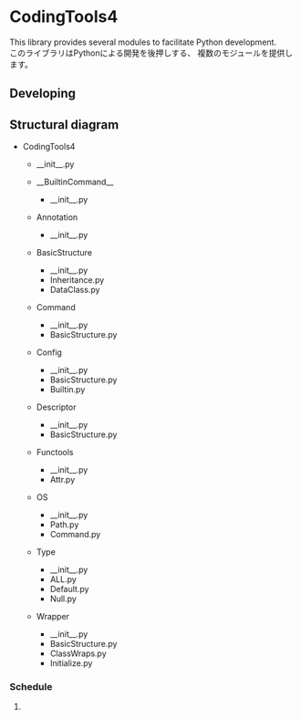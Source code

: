 # CodingTools4

This library provides several modules to facilitate Python development.  
このライブラリはPythonによる開発を後押しする、 複数のモジュールを提供します。  

## Developing

## Structural diagram

- CodingTools4
  
  - \_\_init__.py
  
  - \_\_BuiltinCommand__
    - \_\_init__.py
  
  - Annotation
    - \_\_init__.py
  
  - BasicStructure
    - \_\_init__.py
    - Inheritance.py
    - DataClass.py
  
  - Command
    - \_\_init__.py
    - BasicStructure.py
  
  - Config
    - \_\_init__.py
    - BasicStructure.py
    - Builtin.py
  
  - Descriptor
    - \_\_init__.py
    - BasicStructure.py
  
  - Functools
    - \_\_init__.py
    - Attr.py
  
  - OS
    - \_\_init__.py
    - Path.py
    - Command.py
  
  - Type
    - \_\_init__.py
    - ALL.py
    - Default.py
    - Null.py
  
  - Wrapper
    - \_\_init__.py
    - BasicStructure.py
    - ClassWraps.py
    - Initialize.py


### Schedule
1.
